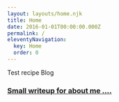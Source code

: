 ```yaml
---
layout: layouts/home.njk
title: Home
date: 2016-01-01T00:00:00.000Z
permalink: /
eleventyNavigation:
  key: Home
  order: 0
---
```

T﻿est recipe Blog

### **[Small writeup for about me ....](https://yashnas-cooking-blog.netlify.app/about/)**